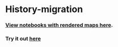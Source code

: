 # History-migration

### [View notebooks with rendered maps here](http://nbviewer.jupyter.org/github/eaton-lab/History-migration/tree/master/notebooks/).


### Try it out [here](https://mybinder.org/v2/gh/eaton-lab/History-migration/master)
